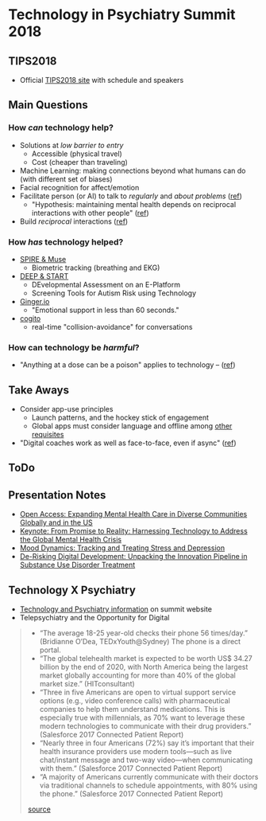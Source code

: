 # Technology in Psychiatry Summit 2018

## TIPS2018

- Official [TIPS2018 site](https://www.mcleanhospital.org/technology-psychiatry-summit) with schedule and speakers


## Main Questions

### How *can* technology help?

- Solutions at *low barrier to entry*
    - Accessible (physical travel)
    - Cost (cheaper than traveling)
- Machine Learning: making connections beyond what humans can do (with different set of biases)
- Facial recognition for affect/emotion
- Facilitate person (or AI) to talk to *regularly* and *about problems* ([ref](./mood-dynamics.md#take-aways))
    - "Hypothesis: maintaining mental health depends on reciprocal interactions with other people" ([ref](./mood-dynamics.md#take-aways))
- Build *reciprocal* interactions ([ref](./mood-dynamics.md#take-aways))

### How *has* technology helped?

- [SPIRE & Muse](./open-access.md#apps)
    - Biometric tracking (breathing and EKG)
- [DEEP & START](./open-access.md#sangath-digital-mental-health-projects)
    - DEvelopmental Assessment on an E-Platform
    - Screening Tools for Autism Risk using Technology
- [Ginger.io](./mood-dynamics.md#apps)
    - "Emotional support in less than 60 seconds."
- [cogito](./mood-dynamics.md#apps)
    - real-time "collision-avoidance" for conversations


### How can technology be *harmful*?

- "Anything at a dose can be a poison" applies to technology – ([ref](./from-promise-to-reality.md))



## Take Aways

- Consider app-use principles
    - Launch patterns, and the hockey stick of engagement
    - Global apps must consider language and offline among [other requisites](./open-access.md#app-requisits-for-global-impact)
- "Digital coaches work as well as face-to-face, even if async" ([ref](./open-access.md#panel-discussion))


## ToDo



## Presentation Notes

- [Open Access: Expanding Mental Health Care in Diverse Communities Globally and in the US](./open-access.md)
- [Keynote: From Promise to Reality: Harnessing Technology to Address the Global Mental Health Crisis](./from-promise-to-reality.md)
- [Mood Dynamics: Tracking and Treating Stress and Depression](./mood-dynamics.md)
- [De-Risking Digital Development: Unpacking the Innovation Pipeline in Substance Use Disorder Treatment](./derisking-digital-development.md)


## Technology X Psychiatry

- [Technology and Psychiatry information](https://www.mcleanhospital.org/technology-psychiatry-summit#technology-psychiatry) on summit website
- Telepsychiatry and the Opportunity for Digital
> - “The average 18-25 year-old checks their phone 56 times/day.” (Bridianne O’Dea, TEDxYouth@Sydney) The phone is a direct portal.
> - “The global telehealth market is expected to be worth US$ 34.27 billion by the end of 2020, with North America being the largest market globally accounting for more than 40% of the global market size.” (HITconsultant)
> - “Three in five Americans are open to virtual support service options (e.g., video conference calls) with pharmaceutical companies to help them understand medications. This is especially true with millennials, as 70% want to leverage these modern technologies to communicate with their drug providers.” (Salesforce 2017 Connected Patient Report)
> - “Nearly three in four Americans (72%) say it’s important that their health insurance providers use modern tools—such as live chat/instant message and two-way video—when communicating with them.” (Salesforce 2017 Connected Patient Report)
> - “A majority of Americans currently communicate with their doctors via traditional channels to schedule appointments, with 80% using the phone.” (Salesforce 2017 Connected Patient Report)
> 
> [source](https://www.mcleanhospital.org/technology-psychiatry-summit#technology-psychiatry)